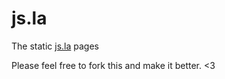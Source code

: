 js.la
=====

The static [js.la](http://js.la) pages

Please feel free to fork this and make it better. <3
